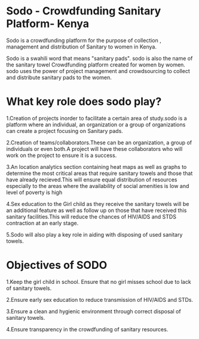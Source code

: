 # Sodo - **Crowdfunding Sanitary Platform- Kenya**

Sodo is a crowdfunding platform for the purpose of collection , management and distribution of Sanitary to women in Kenya.

Sodo is a swahili word that means "sanitary pads". sodo is also the name of the sanitary towel Crowdfunding platform created for women by women. sodo uses the power of project management and crowdsourcing to collect and distribute sanitary pads to the women.


# What key role does sodo play?

1.Creation of projects inorder to facilitate a certain area of study.sodo is a platform where an individual, an organization or a group of organizations can create a project focusing on Sanitary pads.

2.Creation of teams/collaborators.These can be an organization, a group of individuals or even both.A project will have these collaborators who will work on the project to ensure it is a success.

3.An location analytics section containing heat maps as well as graphs to determine the most critical areas that require sanitary towels and those that have already recieved.This will ensure equal distribution of resources especially to the areas where the availability of social amenities is low and level of poverty is high

4.Sex education to the Girl child as they receive the sanitary towels will be an additional feature as well as follow up on those that have received this sanitary facilities.This will reduce the chances of HIV/AIDS and STDS contraction at an early stage.

5.Sodo will also play a key role in aiding with disposing of used sanitary towels.

# Objectives of SODO

1.Keep the girl child in school. Ensure that no girl misses school due to lack of sanitary towels.

2.Ensure early sex education to reduce transmission of HIV/AIDS and STDs.

3.Ensure a clean and hygienic environment through correct disposal of sanitary towels.

4.Ensure transparency in the crowdfunding of sanitary resources.
